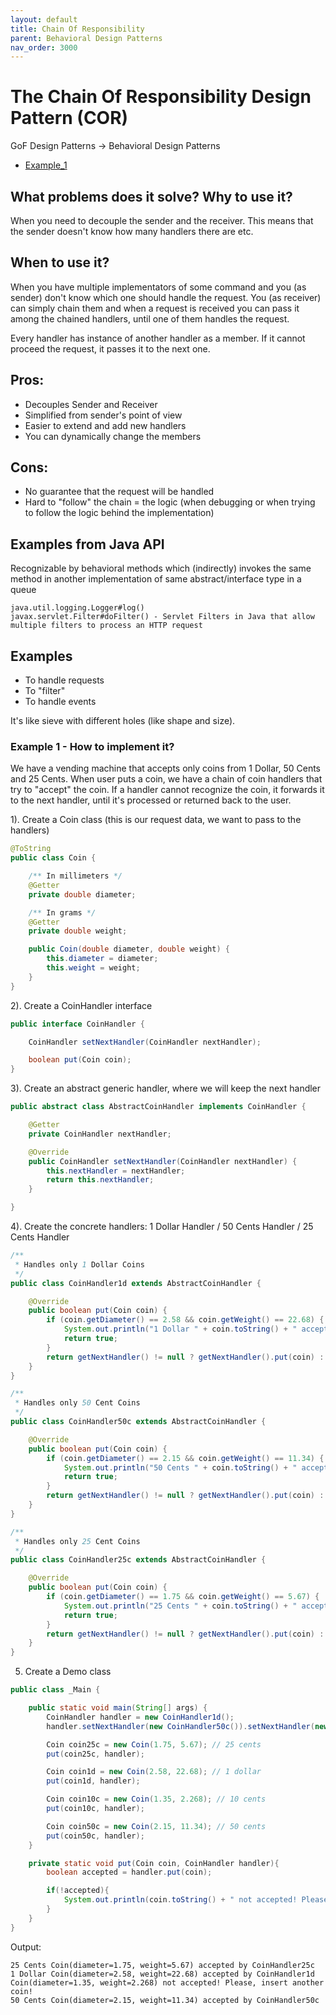 ```yaml
---
layout: default
title: Chain Of Responsibility
parent: Behavioral Design Patterns
nav_order: 3000
---
```


# The Chain Of Responsibility Design Pattern (COR)

GoF Design Patterns -> Behavioral Design Patterns

- [Example_1](https://github.com/Iretha/ebook-design-patterns/tree/master/src/com/smdev/gof/behavioral/chain_of_responisiblity) 

## What problems does it solve? Why to use it?
When you need to decouple the sender and the receiver. This means that the sender doesn't know how many 
handlers there are etc.

## When to use it?
When you have multiple implementators of some command and you (as sender) don't know 
which one should handle the request. You (as receiver) can simply chain them and when a request is received
you can pass it among the chained handlers, until one of them handles the request.

Every handler has instance of another handler as a member. 
If it cannot proceed the request, it passes it to the next one.

## Pros:
- Decouples Sender and Receiver
- Simplified from sender's point of view 
- Easier to extend and add new handlers
- You can dynamically change the members

## Cons:
- No guarantee that the request will be handled
- Hard to "follow" the chain = the logic (when debugging or when trying to follow the logic behind the implementation)

## Examples from Java API
Recognizable by behavioral methods which (indirectly) invokes the same method in another implementation of same abstract/interface type in a queue
```
java.util.logging.Logger#log()
javax.servlet.Filter#doFilter() - Servlet Filters in Java that allow multiple filters to process an HTTP request
```
## Examples
- To handle requests
- To "filter" 
- To handle events

It's like sieve with different holes (like shape and size).

### Example 1 - How to implement it?
We have a vending machine that accepts only coins from 1 Dollar, 50 Cents and 25 Cents.
When user puts a coin, we have a chain of coin handlers that try to "accept" the coin.
If a handler cannot recognize the coin, it forwards it to the next handler, until it's processed 
or returned back to the user.

1). Create a Coin class (this is our request data, we want to pass to the handlers)
```java
@ToString
public class Coin {

    /** In millimeters */
    @Getter
    private double diameter;

    /** In grams */
    @Getter
    private double weight;

    public Coin(double diameter, double weight) {
        this.diameter = diameter;
        this.weight = weight;
    }
}
```

2). Create a CoinHandler interface
```java
public interface CoinHandler {

    CoinHandler setNextHandler(CoinHandler nextHandler);

    boolean put(Coin coin);
}
```
3). Create an abstract generic handler, where we will keep the next handler
```java
public abstract class AbstractCoinHandler implements CoinHandler {

    @Getter
    private CoinHandler nextHandler;

    @Override
    public CoinHandler setNextHandler(CoinHandler nextHandler) {
        this.nextHandler = nextHandler;
        return this.nextHandler;
    }

}
```
4). Create the concrete handlers: 1 Dollar Handler / 50 Cents Handler / 25 Cents Handler
```java
/**
 * Handles only 1 Dollar Coins
 */
public class CoinHandler1d extends AbstractCoinHandler {

    @Override
    public boolean put(Coin coin) {
        if (coin.getDiameter() == 2.58 && coin.getWeight() == 22.68) {
            System.out.println("1 Dollar " + coin.toString() + " accepted by " + getClass().getSimpleName());
            return true;
        }
        return getNextHandler() != null ? getNextHandler().put(coin) : false;
    }
}
```
```java
/**
 * Handles only 50 Cent Coins
 */
public class CoinHandler50c extends AbstractCoinHandler {

    @Override
    public boolean put(Coin coin) {
        if (coin.getDiameter() == 2.15 && coin.getWeight() == 11.34) {
            System.out.println("50 Cents " + coin.toString() + " accepted by " + getClass().getSimpleName());
            return true;
        }
        return getNextHandler() != null ? getNextHandler().put(coin) : false;
    }
}
```
```java
/**
 * Handles only 25 Cent Coins
 */
public class CoinHandler25c extends AbstractCoinHandler {

    @Override
    public boolean put(Coin coin) {
        if (coin.getDiameter() == 1.75 && coin.getWeight() == 5.67) {
            System.out.println("25 Cents " + coin.toString() + " accepted by " + getClass().getSimpleName());
            return true;
        }
        return getNextHandler() != null ? getNextHandler().put(coin) : false;
    }
}

```
5) Create a Demo class
```java
public class _Main {

    public static void main(String[] args) {
        CoinHandler handler = new CoinHandler1d();
        handler.setNextHandler(new CoinHandler50c()).setNextHandler(new CoinHandler25c());

        Coin coin25c = new Coin(1.75, 5.67); // 25 cents
        put(coin25c, handler);

        Coin coin1d = new Coin(2.58, 22.68); // 1 dollar
        put(coin1d, handler);

        Coin coin10c = new Coin(1.35, 2.268); // 10 cents
        put(coin10c, handler);

        Coin coin50c = new Coin(2.15, 11.34); // 50 cents
        put(coin50c, handler);
    }

    private static void put(Coin coin, CoinHandler handler){
        boolean accepted = handler.put(coin);

        if(!accepted){
            System.out.println(coin.toString() + " not accepted! Please, insert another coin!");
        }
    }
}

```
Output:
```
25 Cents Coin(diameter=1.75, weight=5.67) accepted by CoinHandler25c
1 Dollar Coin(diameter=2.58, weight=22.68) accepted by CoinHandler1d
Coin(diameter=1.35, weight=2.268) not accepted! Please, insert another coin!
50 Cents Coin(diameter=2.15, weight=11.34) accepted by CoinHandler50c
```
